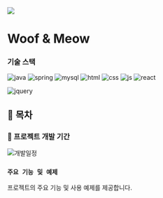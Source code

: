<img src="https://capsule-render.vercel.app/api?type=waving&color=BDBDC8&height=150&section=header" />

# Woof & Meow

### 기술 스택
![java](https://img.shields.io/badge/Java-ED8B00?style=for-the-badge&logo=openjdk&logoColor=white)
![spring](https://img.shields.io/badge/Spring-6DB33F?style=for-the-badge&logo=spring&logoColor=white)
![mysql](https://img.shields.io/badge/MySQL-00000F?style=for-the-badge&logo=mysql&logoColor=white)
![html](https://img.shields.io/badge/HTML-239120?style=for-the-badge&logo=html5&logoColor=white)
![css](https://img.shields.io/badge/CSS-239120?&style=for-the-badge&logo=css3&logoColor=white)
![js](https://img.shields.io/badge/JavaScript-F7DF1E?style=for-the-badge&logo=JavaScript&logoColor=white)
![react](https://img.shields.io/badge/React-20232A?style=for-the-badge&logo=react&logoColor=61DAFB)

![jquery](https://img.shields.io/badge/jQuery-0769AD?style=for-the-badge&logo=jquery&logoColor=white)

## **📗 목차**

### 🧭 프로젝트 개발 기간
![개발일정](https://github.com/KoreaIt-J-23-2-3/wnm_project_portfolio/assets/121537196/3257164b-a2a8-4016-bc3e-55bb299a86d5)


### `주요 기능 및 예제`
프로젝트의 주요 기능 및 사용 예제를 제공합니다.

